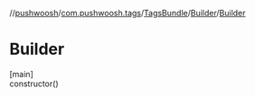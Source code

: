 //[pushwoosh](../../../../index.md)/[com.pushwoosh.tags](../../index.md)/[TagsBundle](../index.md)/[Builder](index.md)/[Builder](-builder.md)

# Builder

[main]\
constructor()
